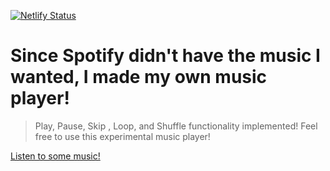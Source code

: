 [![Netlify Status](https://api.netlify.com/api/v1/badges/7fe4ffb5-38ff-4134-974f-6a406d282e53/deploy-status)](https://app.netlify.com/sites/fidelity-vibrance/deploys)

# Since Spotify didn't have the music I wanted, I made my own music player!

> Play, Pause, Skip , Loop, and Shuffle functionality implemented! Feel free to use this experimental music player!


[ Listen to some music! ](https://fidelity-vibrance.netlify.app/)
